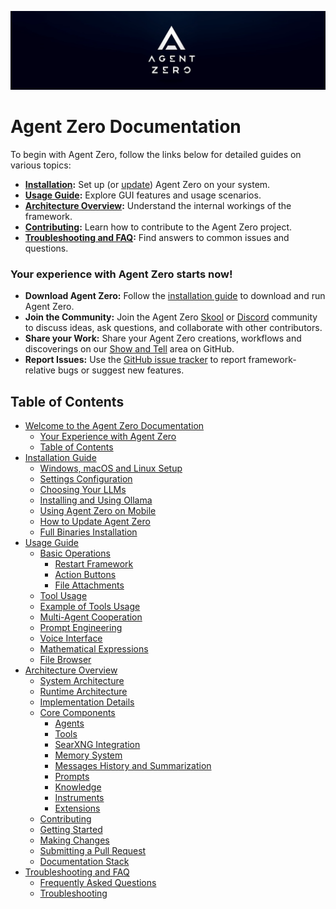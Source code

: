 ![Agent Zero Logo](res/header.png)
# Agent Zero Documentation
To begin with Agent Zero, follow the links below for detailed guides on various topics:

- **[Installation](installation.md):** Set up (or [update](installation.md#how-to-update-agent-zero)) Agent Zero on your system.
- **[Usage Guide](usage.md):** Explore GUI features and usage scenarios.
- **[Architecture Overview](architecture.md):** Understand the internal workings of the framework.
- **[Contributing](contribution.md):** Learn how to contribute to the Agent Zero project.
- **[Troubleshooting and FAQ](troubleshooting.md):** Find answers to common issues and questions.

### Your experience with Agent Zero starts now!

- **Download Agent Zero:** Follow the [installation guide](installation.md) to download and run Agent Zero.
- **Join the Community:** Join the Agent Zero [Skool](https://www.skool.com/agent-zero) or [Discord](https://discord.gg/Z2tun2N3) community to discuss ideas, ask questions, and collaborate with other contributors.
- **Share your Work:** Share your Agent Zero creations, workflows and discoverings on our [Show and Tell](https://github.com/frdel/agent-zero/discussions/categories/show-and-tell) area on GitHub.
- **Report Issues:** Use the [GitHub issue tracker](https://github.com/frdel/agent-zero/issues) to report framework-relative bugs or suggest new features.

## Table of Contents

- [Welcome to the Agent Zero Documentation](#agent-zero-documentation)
  - [Your Experience with Agent Zero](#your-experience-with-agent-zero-starts-now)
  - [Table of Contents](#table-of-contents)
- [Installation Guide](installation.md)
  - [Windows, macOS and Linux Setup](installation.md#windows-macos-and-linux-setup-guide)
  - [Settings Configuration](installation.md#settings-configuration)
  - [Choosing Your LLMs](installation.md#choosing-your-llms)
  - [Installing and Using Ollama](installation.md#installing-and-using-ollama-local-models)
  - [Using Agent Zero on Mobile](installation.md#using-agent-zero-on-your-mobile-device)
  - [How to Update Agent Zero](installation.md#how-to-update-agent-zero)
  - [Full Binaries Installation](installation.md#in-depth-guide-for-full-binaries-installation)
- [Usage Guide](usage.md)
  - [Basic Operations](usage.md#basic-operations)
    - [Restart Framework](usage.md#restart-framework)
    - [Action Buttons](usage.md#action-buttons)
    - [File Attachments](usage.md#file-attachments)
  - [Tool Usage](usage.md#tool-usage)
  - [Example of Tools Usage](usage.md#example-of-tools-usage-web-search-and-code-execution)
  - [Multi-Agent Cooperation](usage.md#multi-agent-cooperation)
  - [Prompt Engineering](usage.md#prompt-engineering)
  - [Voice Interface](usage.md#voice-interface)
  - [Mathematical Expressions](usage.md#mathematical-expressions)
  - [File Browser](usage.md#file-browser)
- [Architecture Overview](architecture.md)
  - [System Architecture](architecture.md#system-architecture)
  - [Runtime Architecture](architecture.md#runtime-architecture)
  - [Implementation Details](architecture.md#implementation-details)
  - [Core Components](architecture.md#core-components)
    - [Agents](architecture.md#1-agents)
    - [Tools](architecture.md#2-tools)
    - [SearXNG Integration](architecture.md#searxng-integration)
    - [Memory System](architecture.md#3-memory-system)
    - [Messages History and Summarization](architecture.md#messages-history-and-summarization)
    - [Prompts](architecture.md#4-prompts)
    - [Knowledge](architecture.md#5-knowledge)
    - [Instruments](architecture.md#6-instruments)
    - [Extensions](architecture.md#7-extensions)
  - [Contributing](contribution.md)
  - [Getting Started](contribution.md#getting-started)
  - [Making Changes](contribution.md#making-changes)
  - [Submitting a Pull Request](contribution.md#submitting-a-pull-request)
  - [Documentation Stack](contribution.md#documentation-stack)
- [Troubleshooting and FAQ](troubleshooting.md)
  - [Frequently Asked Questions](troubleshooting.md#frequently-asked-questions)
  - [Troubleshooting](troubleshooting.md#troubleshooting)